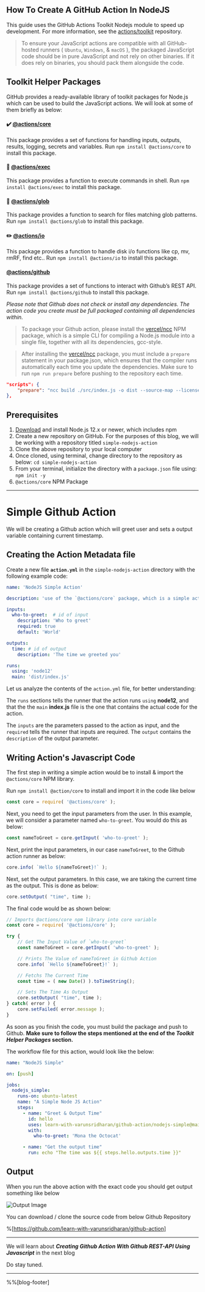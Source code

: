 ## How To Create A GitHub Action In NodeJS

This guide uses the GitHub Actions Toolkit Nodejs module to speed up development. For more information, see the [actions/toolkit](https://github.com/actions/toolkit) repository.

> To ensure your JavaScript actions are compatible with all GitHub-hosted runners ( `Ubuntu`, `Windows`, & `macOS` ), the packaged JavaScript code should be in pure JavaScript and not rely on other binaries. 
> If it does rely on binaries, you should pack them alongside the code.

## Toolkit Helper Packages
GitHub provides a ready-available library of toolkit packages for Node.js which can be used to build the JavaScript actions. We will look at some of them briefly as below:

#### ✔️ [@actions/core](https://github.com/actions/toolkit/tree/main/packages/core)
This package provides a set of functions for handling inputs, outputs, results, logging, secrets and variables. Run `npm install @actions/core` to install this package.

#### 🏃 [@actions/exec](https://github.com/actions/toolkit/tree/main/packages/exec)
This package provides a function to execute commands in shell. Run `npm install @actions/exec` to install this package.

#### 🍨 [@actions/glob](https://github.com/actions/toolkit/tree/main/packages/glob)
This package provides a function to search for files matching glob patterns. Run `npm install @actions/glob` to install this package.

#### ✏️ [@actions/io](https://github.com/actions/toolkit/tree/main/packages/io)
This package provides a function to handle disk i/o functions like cp, mv, rmRF, find etc.. Run `npm install @actions/io` to install this package.

#### [@actions/github](https://github.com/actions/toolkit/tree/main/packages/github)
This package provides a set of functions to interact with Github’s REST API. Run `npm install @actions/github` to install this package.

_Please note that Github does not check or install any dependencies. The action code you create must be full packaged containing all dependencies within._

> To package your Github action, please install the [vercel/ncc](https://github.com/vercel/ncc) NPM package, which is a simple CLI for compiling a Node.js module into a single file, together with all its dependencies, gcc-style.

> After installing the [vercel/ncc](https://github.com/vercel/ncc) package, you must include a `prepare` statement in your package.json, which ensures that the compiler runs automatically each time you update the dependencies. Make sure to run `npm run prepare` before pushing to the repository each time.

```json
"scripts": {
    "prepare": "ncc build ./src/index.js -o dist --source-map --license licenses.txt"
},
```


## Prerequisites
1.	 [Download](https://nodejs.org/en/download/current/)  and install Node.js 12.x or newer, which includes npm
2.	Create a new repository on GitHub. For the purposes of this blog, we will be working with a repository titled `simple-nodejs-action`
3.	Clone the above repository to your local computer
4.	Once cloned, using terminal, change directory to the repository as below:
`cd simple-nodejs-action`
5.	From your terminal, initialize the directory with a `package.json` file using:
`npm init -y`
6. `@actions/core` NPM Package

---

# Simple Github Action
We will be creating a Github action which will greet user and sets a output variable containing current timestamp.

## Creating the Action Metadata file
Create a new file **`action.yml`** in the `simple-nodejs-action` directory with the following example code: 

```yml
name: 'NodeJS Simple Action'

description: 'use of the `@actions/core` package, which is a simple action'

inputs:
  who-to-greet:  # id of input
    description: 'Who to greet'
    required: true
    default: 'World'

outputs:
  time: # id of output
    description: 'The time we greeted you'

runs:
  using: 'node12'
  main: 'dist/index.js'

```


Let us analyze the contents of the `action.yml` file, for better understanding:

The `runs` sections tells the runner that the action runs `using` **node12**, and that the the `main` **index.js** file is the one that contains the actual code for the action.

The `inputs` are the parameters passed to the action as input, and the `required` tells the runner that inputs are required. The `output` contains the `description` of the output parameter.

## Writing Action's Javascript Code

The first step in writing a simple action would be to install & import the `@actions/core` NPM library.

Run `npm install @action/core` to install and import it in the code like below

```javascript
const core = require( '@actions/core' );
```

Next, you need to get the input parameters from the user. In this example, we will consider a parameter named `who-to-greet`. You would do this as below:

```javascript
const nameToGreet = core.getInput( 'who-to-greet' );
```

Next, print the input parameters, in our case `nameToGreet`, to the Github action runner as below:

```javascript
core.info( `Hello ${nameToGreet}!` );
```

Next, set the output parameters. In this case, we are taking the current time as the output. This is done as below:
```javascript
core.setOutput( "time", time );
```

The final code would be as shown below:

```javascript
// Imports @actions/core npm library into core variable
const core = require( '@actions/core' );

try {
	// Get The Input Value of `who-to-greet`
	const nameToGreet = core.getInput( 'who-to-greet' );

	// Prints The Value of nameToGreet in Github Action
	core.info( `Hello ${nameToGreet}!` );

	// Fetchs The Current Time
	const time = ( new Date() ).toTimeString();

	// Sets The Time As Output
	core.setOutput( "time", time );
} catch( error ) {
	core.setFailed( error.message );
}
```

As soon as you finish the code, you must build the package and push to Github. **Make sure to follow the steps mentioned at the end of the _Toolkit Helper Packages_ section.**


The workflow file for this action, would look like the below:

```yml
name: "NodeJS Simple"

on: [push]

jobs:
  nodejs_simple:
    runs-on: ubuntu-latest
    name: "A Simple Node JS Action"
    steps:
      - name: "Greet & Output Time"
        id: hello
        uses: learn-with-varunsridharan/github-action/nodejs-simple@main
        with:
          who-to-greet: 'Mona the Octocat'

      - name: "Get the output time"
        run: echo "The time was ${{ steps.hello.outputs.time }}"
```

## Output

When you run the above action with the exact code you should get output something like below

![Output Image](https://s2.do-spaces.com/2020/Nov/19/1605786108-159.jpg)


You can download / clone the source code from below Github Repository

%[https://github.com/learn-with-varunsridharan/github-action]

---

We will learn about _**Creating Github Action With Github REST-API Using Javascript**_ in the next blog 

Do stay tuned.

---

%%[blog-footer]
